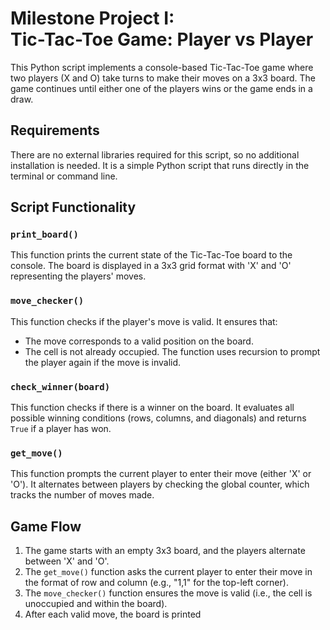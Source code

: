 # Milestone Project I: <br> Tic-Tac-Toe Game: Player vs Player

This Python script implements a console-based Tic-Tac-Toe game where two players (X and O) take turns to make their moves on a 3x3 board. The game continues until either one of the players wins or the game ends in a draw.

## Requirements

There are no external libraries required for this script, so no additional installation is needed. It is a simple Python script that runs directly in the terminal or command line.

## Script Functionality

### `print_board()`
This function prints the current state of the Tic-Tac-Toe board to the console. The board is displayed in a 3x3 grid format with 'X' and 'O' representing the players' moves.

### `move_checker()`
This function checks if the player's move is valid. It ensures that:
- The move corresponds to a valid position on the board.
- The cell is not already occupied.
The function uses recursion to prompt the player again if the move is invalid.

### `check_winner(board)`
This function checks if there is a winner on the board. It evaluates all possible winning conditions (rows, columns, and diagonals) and returns `True` if a player has won.

### `get_move()`
This function prompts the current player to enter their move (either 'X' or 'O'). It alternates between players by checking the global counter, which tracks the number of moves made.

## Game Flow

1. The game starts with an empty 3x3 board, and the players alternate between 'X' and 'O'.
2. The `get_move()` function asks the current player to enter their move in the format of row and column (e.g., "1,1" for the top-left corner).
3. The `move_checker()` function ensures the move is valid (i.e., the cell is unoccupied and within the board).
4. After each valid move, the board is printed
